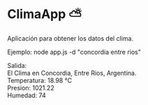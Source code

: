 # ClimaApp ⛅
Aplicación para obtener los datos del clima. 

Ejemplo:
node app.js -d "concordia entre rios"

Salida:
 <br>El Clima en Concordia, Entre Rios, Argentina.
 <br>Temperatura: 18.98 °C
 <br>Presion: 1021.22
 <br>Humedad: 74
